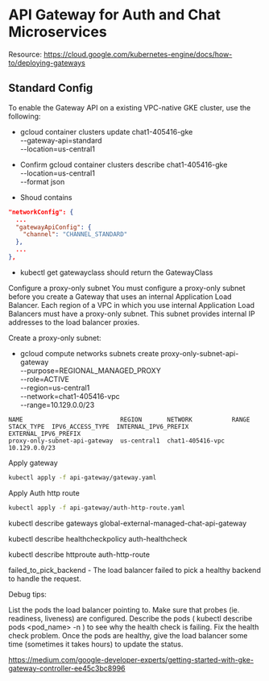 # API Gateway for Auth and Chat Microservices

Resource: https://cloud.google.com/kubernetes-engine/docs/how-to/deploying-gateways

## Standard Config

To enable the Gateway API on a existing VPC-native GKE cluster, use the following:

- gcloud container clusters update chat1-405416-gke \
  --gateway-api=standard \
  --location=us-central1

- Confirm gcloud container clusters describe chat1-405416-gke \
   --location=us-central1 \
   --format json

- Shoud contains

```json
"networkConfig": {
  ...
  "gatewayApiConfig": {
    "channel": "CHANNEL_STANDARD"
  },
  ...
},
```

- kubectl get gatewayclass should return the GatewayClass

Configure a proxy-only subnet
You must configure a proxy-only subnet before you create a Gateway that uses an internal Application Load Balancer. Each region of a VPC in which you use internal Application Load Balancers must have a proxy-only subnet. This subnet provides internal IP addresses to the load balancer proxies.

Create a proxy-only subnet:

- gcloud compute networks subnets create proxy-only-subnet-api-gateway \
   --purpose=REGIONAL_MANAGED_PROXY \
   --role=ACTIVE \
   --region=us-central1 \
   --network=chat1-405416-vpc \
   --range=10.129.0.0/23

```log
NAME                           REGION       NETWORK           RANGE          STACK_TYPE  IPV6_ACCESS_TYPE  INTERNAL_IPV6_PREFIX  EXTERNAL_IPV6_PREFIX
proxy-only-subnet-api-gateway  us-central1  chat1-405416-vpc  10.129.0.0/23
```

Apply gateway

```bash
kubectl apply -f api-gateway/gateway.yaml
```

Apply Auth http route

```bash
kubectl apply -f api-gateway/auth-http-route.yaml
```

kubectl describe gateways global-external-managed-chat-api-gateway

kubectl describe healthcheckpolicy auth-healthcheck

kubectl describe httproute auth-http-route

failed_to_pick_backend - The load balancer failed to pick a healthy backend to handle the request.

Debug tips:

List the pods the load balancer pointing to.
Make sure that probes (ie. readiness, liveness) are configured.
Describe the pods ( kubectl describe pods <pod_name> -n <namespace>) to see why the health check is failing.
Fix the health check problem. Once the pods are healthy, give the load balancer some time (sometimes it takes hours) to update the status.

https://medium.com/google-developer-experts/getting-started-with-gke-gateway-controller-ee45c3bc8996
